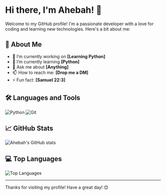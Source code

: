 # Hi there, I'm Ahebah! 👋

Welcome to my GitHub profile! I'm a passionate developer with a love for coding and learning new technologies. Here's a bit about me:

## 🚀 About Me

- 🔭 I’m currently working on **[Learning Python]**
- 🌱 I’m currently learning **[Python]**
- 💬 Ask me about **[Anything]**
- 📫 How to reach me: **[Drop me a DM]**
- ⚡ Fun fact: **[Samuel 22:3]**

## 🛠️ Languages and Tools

![Python](https://img.shields.io/badge/-Python-333?style=flat&logo=python)
![Git](https://img.shields.io/badge/-Git-333?style=flat&logo=git)

## 📈 GitHub Stats

![Ahebah's GitHub stats](https://github-readme-stats.vercel.app/api?username=Ahebah&show_icons=true&theme=radical)

## 💻 Top Languages

![Top Languages](https://github-readme-stats.vercel.app/api/top-langs/?username=Ahebah&layout=compact&theme=radical)

---

Thanks for visiting my profile! Have a great day! 😊
